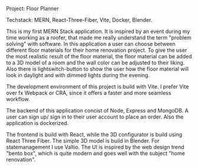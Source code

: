 Project: Floor Planner

Techstack: MERN, React-Three-Fiber, Vite, Docker, Blender.

This is my first MERN Stack application. It is inspired by an event during my time working as a roofer, that made me really understand the term "problem solving" with software.
In this application a user can choose between different floor materials for their home renovation project. To give the user the most realistic result of the floor material, the floor material can be added 
to a 3D model of a room and the wall color can be adjusted to their liking. Also there is lightswitch-button to show the user how the floor material will look in daylight and with dimmed lights during the evening. 

The development environment of this project is build with Vite. I prefer Vite over fx Webpack or CRA, since it offers a faster and more seamless workflow.

The backend of this application concist of Node, Express and MongoDB. A user can sign up/ sign in to their user account to place an order. Also the application is dockerized.

The frontend is build with React, while the 3D configurator is build using React Three Fiber. The simple 3D model is build in Blender. For statemanagement I use Valtio. 
The UI is inspired by the web design trend "bento box", which is quite modern and goes well with the subject "home renovation".
